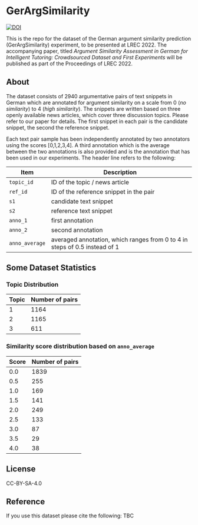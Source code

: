 # GerArgSimilarity

[![DOI](https://zenodo.org/badge/486148603.svg)](https://zenodo.org/badge/latestdoi/486148603)

This is the repo for the dataset of the German argument similarity prediction (GerArgSimilarity) experiment, to be presented at LREC 2022. The accompanying paper, titled *Argument Similarity Assessment in German for Intelligent Tutoring: Crowdsourced Dataset and First Experiments* will be published as part of the Proceedings of LREC 2022.

## About

The dataset consists of 2940 argumentative pairs of text snippets in German which are annotated for argument similarity on a scale from 0  (*no similarity*) to 4 (*high similarity*). The snippets are written based on three openly available news articles, which cover three discussion topics. Please refer to our paper for details. The first snippet in each pair is the candidate snippet, the second the reference snippet.

Each text pair sample has been independently annotated by two annotators using the scores [0,1,2,3,4]. A third annotation which is the average between the two annotations is also provided and is the annotation that has been used in our experiments. The header line refers to the following:

|Item | Description |
| ------------- | ------------- |
| `topic_id`  |  ID of the topic / news article |
| `ref_id` | ID of the reference snippet in the pair |
| `s1`| candidate text snippet |
| `s2`| reference text snippet |
| `anno_1` | first annotation |
| `anno_2` | second annotation |
| `anno_average` | averaged annotation, which ranges from 0 to 4 in steps of 0.5 instead of 1 |


## Some Dataset Statistics

### Topic Distribution

| Topic | Number of pairs |
| ------------- | ------------- |
| 1 | 1164 |
| 2 | 1165 |
| 3 | 611 |

### Similarity score distribution based on `anno_average`

| Score | Number of pairs |
| ------------- | ------------- |
| 0.0 | 1839 |
| 0.5 | 255 |
| 1.0 | 169 |
| 1.5 | 141 |
| 2.0 | 249 |
| 2.5 | 133 |
| 3.0 | 87 |
| 3.5 | 29 |
| 4.0 | 38 |


## License

CC-BY-SA-4.0

## Reference

If you use this dataset please cite the following:
TBC
